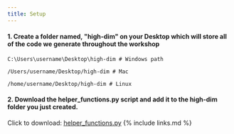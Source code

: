 ```yaml
---
title: Setup
---
```

#### 1. Create a folder named, "high-dim" on your Desktop which will store all of the code we generate throughout the workshop

`C:\Users\username\Desktop\high-dim # Windows path`

`/Users/username/Desktop/high-dim # Mac`

`/home/username/Desktop/high-dim # Linux`

#### 2. Download the helper_functions.py script and add it to the high-dim folder you just created.
Click to download: [helper_functions.py](/code/helper_functions.py)
{% include links.md %}

